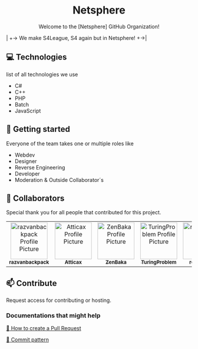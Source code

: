 
<h1 align="center" style="font-weight: bold;">Netsphere</h1>


<p align="center">Welcome to the [Netsphere] GitHub Organization!





|     +-> We make S4League, S4 again but in Netsphere!    +->|

</p>



<h2 id="technologies">💻 Technologies</h2>

list of all technologies we use
- C#
- C++
- PHP
- Batch
- JavaScript

<h2 id="started">🚀 Getting started</h2>

Everyone of the team takes one or multiple roles like 
- Webdev
- Designer
- Reverse Engineering
- Developer
- Moderation & Outside Collaborator´s

<h2 id="colab">🤝 Collaborators</h2>

<p>Special thank you for all people that contributed for this project.</p>
<table>
<tr>

<td align="center">
<a href="https://github.com/razvanbackpack">
<img src="https://avatars.githubusercontent.com/u/21162617?v=4" width="100px;" alt="razvanbackpack Profile Picture"/><br>
<sub>
<b>razvanbackpack</b>
</sub>
</a>
</td>

<td align="center">
<a href="https://github.com/Atticax">
<img src="https://avatars.githubusercontent.com/u/44445929?v=4" width="100px;" alt="Atticax Profile Picture"/><br>
<sub>
<b>Atticax</b>
</sub>
</a>
</td>

<td align="center">
<a href="https://github.com/ZenBaka">
<img src="https://avatars.githubusercontent.com/u/85319327?v=4" width="100px;" alt="ZenBaka Profile Picture"/><br>
<sub>
<b>ZenBaka</b>
</sub>
</a>
</td>

<td align="center">
<a href="https://github.com/TuringProblem">
<img src="https://avatars.githubusercontent.com/u/122590935?v=4" width="100px;" alt="TuringProblem Profile Picture"/><br>
<sub>
<b>TuringProblem</b>
</sub>
</a>
</td>

<td align="center">
<a href="https://github.com/retro5475">
<img src="https://avatars.githubusercontent.com/u/149542610?v=4" width="100px;" alt="retro5475 Profile Picture"/><br>
<sub>
<b>retro5475</b>
</sub>
</a>
</td>

<td align="center">
<a href="">
<img src="https://cdn.discordapp.com/avatars/973313092412932127/33126e47a3459d1eb7d48990f80ef040?size=1024"/><br>
<sub>
<b>Gaia</b>
</sub>
</a>
</td>

</tr>
</table>

<h2 id="contribute">📫 Contribute</h2>

Request access for contributing or hosting.


<h3>Documentations that might help</h3>

[📝 How to create a Pull Request](https://www.atlassian.com/br/git/tutorials/making-a-pull-request)

[💾 Commit pattern](https://gist.github.com/joshbuchea/6f47e86d2510bce28f8e7f42ae84c716)
